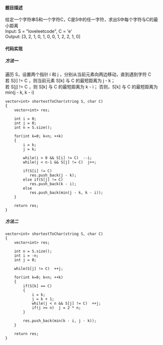 #### 题目描述
给定一个字符串S和一个字符C，C是S中的任一字符，求出S中每个字符与C的最小距离  
Input: S = "loveleetcode", C = 'e'  
Output: [3, 2, 1, 0, 1, 0, 0, 1, 2, 2, 1, 0]

#### 代码实现

##### 方法一

遍历 S，设置两个指针 i 和 j ，分别从当前元素向两边移动，直到遇到字符 C  
若 S[i] != C ，则当前元素 S[k] 与 C 的最短距离为 j - k；  
若 S[j] != C ，则 S[k] 与 C 的最短距离为 k - i；
否则，S[k] 与 C 的最短距离为 min(j - k, k - i)

```
vector<int> shortestToChar(string S, char C) 
{
    vector<int> res;
    
    int i = 0;
    int j = 0;
    int n = S.size();
    
    for(int k=0; k<n; ++k)
    {
        i = k;
        j = k;

        while(i > 0 && S[i] != C)  --i;
        while(j < n-1 && S[j] != C)  j++;
        
        if(S[i] != C)  
           res.push_back(j - k);
        else if(S[j] != C)  
           res.push_back(k - i);
        else  
           res.push_back(min(j - k, k - i));
    }
    
    return res;
}
```

##### 方法二

```
vector<int> shortestToChar(string S, char C) 
{
    vector<int> res;
    
    int n = S.size();
    int i = -n;
    int j = 0;
    
    while(S[j] != C)  ++j;
    
    for(int k=0; k<n; ++k)
    {
        if(S[k] == C)
        {
            i = k;
            j = k + 1;
            while(j < n && S[j] != C)  ++j;
            if(j >= n)  j = 2 * n;
        }

        res.push_back(min(k - i, j - k));
    }
    
    return res;
}
```